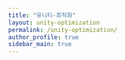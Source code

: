 ```yaml
---
title: "유니티-최적화"
layout: unity-optimization
permalink: /unity-optimization/
author_profile: true
sidebar_main: true
---
```

